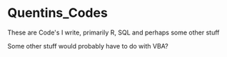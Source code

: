 # Quentins_Codes
These are Code's I write, primarily R, SQL and perhaps some other stuff

Some other stuff would probably have to do with VBA?
